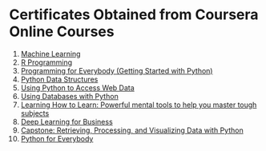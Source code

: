 # Certificates Obtained from Coursera Online Courses

1. [Machine Learning](https://github.com/jansenicus/coursera/blob/master/certificates/01%20Coursera%2064J6REZ3TLNX.pdf)
1. [R Programming](https://github.com/jansenicus/coursera/blob/master/certificates/02%20Coursera%208U4M3E7BZHR6.pdf)
1. [Programming for Everybody (Getting Started with Python)](https://github.com/jansenicus/coursera/blob/master/certificates/03%20Coursera%20P2XQKMFCJMKY.pdf)
1. [Python Data Structures](https://github.com/jansenicus/coursera/blob/master/certificates/04%20Coursera%20AJF2MVQ5SE5Y.pdf)
1. [Using Python to Access Web Data](https://github.com/jansenicus/coursera/blob/master/certificates/05%20Coursera%20Z5SMSK9YQU8N.pdf)
1. [Using Databases with Python](https://github.com/jansenicus/coursera/blob/master/certificates/06%20Coursera%20QFJK6UGVWZYR.pdf)
1. [Learning How to Learn: Powerful mental tools to
help you master tough subjects](https://github.com/jansenicus/coursera/blob/master/certificates/07%20Coursera%20WTJNNBZDN8NL.pdf)
1. [Deep Learning for Business](https://github.com/jansenicus/coursera/blob/master/certificates/08%20Coursera%20SRKPFF7VA2QA.pdf)
1. [Capstone: Retrieving, Processing, and Visualizing
Data with Python](https://github.com/jansenicus/coursera/blob/master/certificates/09%20Coursera%203DLUW3CB4KD7.pdf)
1. [Python for Everybody](https://github.com/jansenicus/coursera/blob/master/certificates/10%20Coursera%20TQAHZC8NL5C3.pdf)
